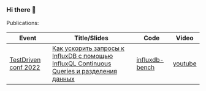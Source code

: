 ### Hi there 👋

Publications:

| Event  | Title/Slides | Code | Video |
|--------|--------------|------|-------|
| [TestDriven conf 2022](https://tdconf.ru/2022)  | [Как ускорить запросы к InfluxDB с помощью InfluxQL Continuous Queries и разделения данных](https://polarnik.github.io/influxdb-bench/) | [influxdb-bench](https://github.com/polarnik/influxdb-bench) | [youtube](https://youtu.be/-v5Zgoy8wj8) |


<!--
**polarnik/polarnik** is a ✨ _special_ ✨ repository because its `README.md` (this file) appears on your GitHub profile.

Here are some ideas to get you started:

- 🔭 I’m currently working on ...
- 🌱 I’m currently learning ...
- 👯 I’m looking to collaborate on ...
- 🤔 I’m looking for help with ...
- 💬 Ask me about ...
- 📫 How to reach me: ...
- 😄 Pronouns: ...
- ⚡ Fun fact: ...
-->
